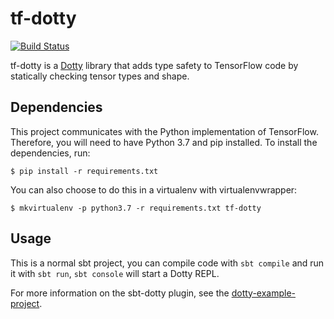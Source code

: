 # tf-dotty

[![Build Status](https://travis-ci.com/MaximeKjaer/tf-dotty.svg?branch=master)](https://travis-ci.com/MaximeKjaer/tf-dotty)

tf-dotty is a [Dotty](https://github.com/lampepfl/dotty) library that adds type safety to TensorFlow code by statically checking tensor types and shape.

## Dependencies

This project communicates with the Python implementation of TensorFlow. Therefore, you will need to have Python 3.7 and pip installed. To install the dependencies, run:

```console
$ pip install -r requirements.txt
```

You can also choose to do this in a virtualenv with virtualenvwrapper:

```console
$ mkvirtualenv -p python3.7 -r requirements.txt tf-dotty
```

## Usage

This is a normal sbt project, you can compile code with `sbt compile` and run it
with `sbt run`, `sbt console` will start a Dotty REPL.

For more information on the sbt-dotty plugin, see the
[dotty-example-project](https://github.com/lampepfl/dotty-example-project/blob/master/README.md).
